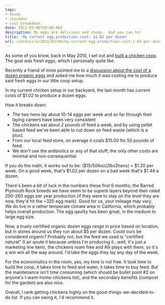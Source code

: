 ```yaml
---
tags:
- house
- chickens
- cost breakdown
date: 2011-03-06T00:00:00Z
description: My eggs are delicious and cheap.  And you can to!
title: 'My current egg production cost: $1.02 per dozen'
url: /chronicle/2011/03/06/my-current-egg-production-cost-1-02-per-dozen/
---
```


As some of you know, back in May 2010, I set out and <a href="http://justinribeiro.com/chronicle/2010/05/13/the-great-chicken-coop-build/">built a chicken coop</a>.  The goal was fresh eggs, which I personally quite like.

Recently a friend of mine pointed me to a <a href="http://savingnaturally.com/2011/02/how-much-do-you-pay-for-a-dozen-organic-eggs/">discussion about the cost of a dozen organic eggs</a> and asked me how much it was costing me to produce said fresh eggs in our little coop setup.

In my current chicken setup in our backyard, the last month has current costs of $1.02 to produce a dozen eggs.

How it breaks down:

* The two hens lay about 10-14 eggs per week and so far through their laying careers have been very consistent
* The chickens eat about 2 pounds of feed a week, and by using pellet based feed we've been able to cut down on feed waste (which is a plus).
* From our local feed store, on average it costs $15.00 for 50 pounds of feed.
* We don't use the antibiotics or any of that stuff; the only other costs are minimal and non-consequential


If you do the math, it works out to be: ($15/50lbs)*(2lbs*2hens) = $1.20 per week.  On a good week, that's $1.02 per dozen on a bad week that's $1.44 a dozen.

There's been a bit of luck in the numbers these first 6 months; the Barred Plymouth Rock breeds we have seem to be superb layers beyond their rated 200-260 eggs per year production (if they were to stay on the level they are now, they'd hit the ~320 egg mark). Good for us, your mileage may vary. We do live in a rather temperate climate area in California, which probably helps overall production.  The egg qaulity has been great, in the medium to large egg size.

Now, a truely certified organic dozen eggs range in price based on location, but in stores around us they run about $5 per dozen.  Could ours be considered organic?  Probably not, but the feed we used is "certified natural" (I air qoute it because unless I'm producing it...well, it's just a marketing line item), the chickens roam free and Alli plays with them, so it's a win win all the way around.  I'd take the eggs they lay any day of the week.

For the economistics in the room, yes, my time is not free.  It took time to build the coop, it takes time to feed and water, it takes time to buy feed.  But the maintenance isn't time consuming (which should be bullet point #2 on anyone's I-want-home-chickens list), and the secondary benefits (compost for the garden) are also nice.

Overall, I rank getting chickens highly on the good-things-we-decided-to-do list.  If you can swing it, I'd recommend it.
